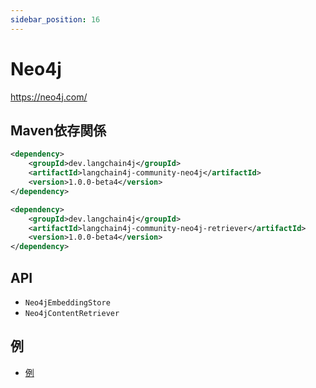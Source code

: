 ```yaml
---
sidebar_position: 16
---
```


# Neo4j

https://neo4j.com/


## Maven依存関係

```xml
<dependency>
    <groupId>dev.langchain4j</groupId>
    <artifactId>langchain4j-community-neo4j</artifactId>
    <version>1.0.0-beta4</version>
</dependency>

<dependency>
    <groupId>dev.langchain4j</groupId>
    <artifactId>langchain4j-community-neo4j-retriever</artifactId>
    <version>1.0.0-beta4</version>
</dependency>
```


## API

- `Neo4jEmbeddingStore`
- `Neo4jContentRetriever`


## 例

- [例](https://github.com/langchain4j/langchain4j-examples/tree/main/neo4j-example/src/main/java)
